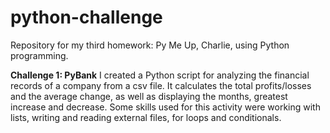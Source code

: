 # python-challenge
Repository for my third homework: Py Me Up, Charlie, using Python programming.

**Challenge 1: PyBank**
I created a Python script for analyzing the financial records of a company
from a csv file. It calculates the total profits/losses and the average
change, as well as displaying the months, greatest increase and decrease.
Some skills used for this activity were working with lists, writing and
reading external files, for loops and conditionals.